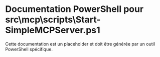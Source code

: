 # Documentation PowerShell pour src\mcp\scripts\Start-SimpleMCPServer.ps1

Cette documentation est un placeholder et doit être générée par un outil PowerShell spécifique.
